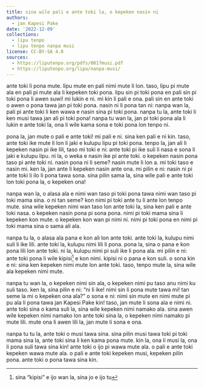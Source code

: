 ```yaml
---
title: sina wile pali e ante toki la, o kepeken nasin ni
authors:
  - jan Kapesi Pake
date: '2022-12-09'
collections:
  - lipu tenpo
  - lipu tenpo nanpa musi
license: CC-BY-SA 4.0
sources:
  - https://liputenpo.org/pdfs/0017musi.pdf
  - https://liputenpo.org/lipu/nanpa-musi/
---
```


ante toki li pona mute. lipu mute en pali nimi mute li lon. taso, lipu pi mute ala en pali pi mute ala li kepeken toki pona. lipu sin pi toki pona en pali sin pi toki pona li awen suwi! mi lukin e ni. mi kin li pali e ona. pali sin en ante toki o awen o pona tawa jan pi toki pona. nasin ni li pona tan ni: nanpa wan la, pali pi ante toki li ken wawa e nasin sina pi toki pona. nanpa tu la, ante toki li ken musi tawa jan ali pi toki pona! nanpa tu wan la, jan pi toki pona ala li lukin e ante toki la, ona li wile kama sona e toki pona lon tenpo ni.

pona la, jan mute o pali e ante toki! mi pali e ni. sina ken pali e ni kin. taso, ante toki ike mute li lon li jaki e kulupu lipu pi toki pona. tenpo la, jan ali li kepeken nasin pi ike lili, taso mi toki e ni: ante toki pi ike suli li nasa e sona li jaki e kulupu lipu. ni la, o weka e nasin ike pi ante toki. o kepeken nasin pona taso pi ante toki ni. nasin pona ni li seme? nasin mute li lon a. mi toki taso e nasin mi. ken la, jan ante li kepeken nasin ante ona. mi pilin e ni: nasin ni pi ante toki li ilo li pona tawa sona. sina pilin sama la, sina wile pali e ante toki lon toki pona la, o kepeken ona!

nanpa wan la, o alasa ala e nimi wan taso pi toki pona tawa nimi wan taso pi toki mama sina. o ni tan seme? kon nimi pi toki ante tu li ante lon tenpo mute. sina wile kepeken nimi wan taso lon ante toki la, sina ken pali e ante toki nasa. o kepeken nasin pona pi sona pona. nimi pi toki mama sina li kepeken kon mute. o kepeken kon wan pi nimi ni. nimi pi toki pona en nimi pi toki mama sina o sama ali ala.

nanpa tu la, o alasa ala pana e kon ali lon ante toki. ante toki la, kulupu nimi suli li ike lili. ante toki la, kulupu nimi lili li pona. pona la, sina o pana e kon pona lili lon ante toki. ni la, kulupu nimi pi suli ike li pona ala. mi pilin e ni: ante toki pona li wile kipisi[^1] e kon nimi. kipisi ni o pana e kon suli. o sona kin e ni: sina ken kepeken nimi mute lon ante toki. taso, tenpo mute la, sina wile ala kepeken nimi mute.

nanpa tu wan la, o kepeken nimi sin ala, o kepeken nimi pu taso anu nimi ku suli taso. ken la, sina pilin e ni: “ni li ike! nimi sin li pona mute tawa mi! tan seme la mi o kepeken ona ala?” o sona e ni: nimi sin mute en nimi mute pi pu ala li pona tawa jan Kapesi Pake kin! taso, jan mute li sona ala e nimi ni. ante toki sina o kama suli la, sina wile kepeken nimi namako ala. sina awen wile kepeken nimi namako lon ante toki sina la, o kepeken nimi namako pi mute lili. mute ona li awen lili la, jan mute li sona e ona.

nanpa tu tu la, ante toki o musi tawa sina. sina pilin musi tawa toki pi toki mama sina la, ante toki sina li ken kama pona mute. kin la, ona li musi la, ona li pona suli tawa sina kin! ante toki o ijo pi wawa mute ala. o pali e ante toki kepeken wawa mute ala. o pali e ante toki kepeken musi, kepeken pilin pona. ante toki o pona tawa sina kin.

[^1]: sina “kipisi” e ijo wan la, sina jo e ijo tu
